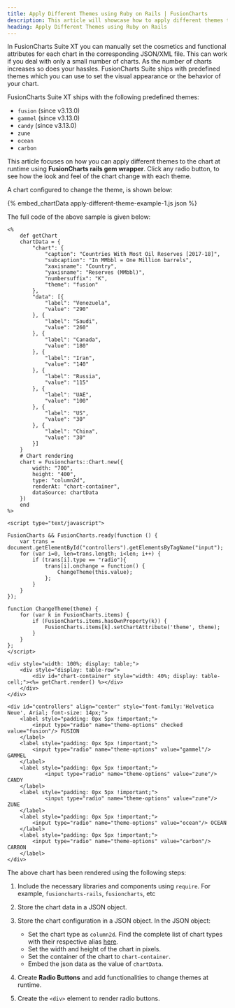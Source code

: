 ```yaml
---
title: Apply Different Themes using Ruby on Rails | FusionCharts
description: This article will showcase how to apply different themes to the chart at runtime.
heading: Apply Different Themes using Ruby on Rails
---
```


In FusionCharts Suite XT you can manually set the cosmetics and functional attributes for each chart in the corresponding JSON/XML file. This can work if you deal with only a small number of charts. As the number of charts increases so does your hassles. FusionCharts Suite ships with predefined themes which you can use to set the visual appearance or the behavior of your chart.

FusionCharts Suite XT ships with the following predefined themes:

* `fusion` (since v3.13.0)
* `gammel` (since v3.13.0)
* `candy` (since v3.13.0)
* `zune`
* `ocean`
* `carbon`

This article focuses on how you can apply different themes to the chart at runtime using **FusionCharts rails gem wrapper**. Click any radio button, to see how the look and feel of the chart change with each theme.

A chart configured to change the theme, is shown below:

{% embed_chartData apply-different-theme-example-1.js json %}

The full code of the above sample is given below:

```
<%
    def getChart
    chartData = {
        "chart": {
            "caption": "Countries With Most Oil Reserves [2017-18]",
            "subcaption": "In MMbbl = One Million barrels",
            "xaxisname": "Country",
            "yaxisname": "Reserves (MMbbl)",
            "numbersuffix": "K",
            "theme": "fusion"
        },
        "data": [{
            "label": "Venezuela",
            "value": "290"
        }, {
            "label": "Saudi",
            "value": "260"
        }, {
            "label": "Canada",
            "value": "180"
        }, {
            "label": "Iran",
            "value": "140"
        }, {
            "label": "Russia",
            "value": "115"
        }, {
            "label": "UAE",
            "value": "100"
        }, {
            "label": "US",
            "value": "30"
        }, {
            "label": "China",
            "value": "30"
        }]
    }
    # Chart rendering 
    chart = Fusioncharts::Chart.new({
        width: "700",
        height: "400",
        type: "column2d", 
        renderAt: "chart-container",
        dataSource: chartData
    })
    end
%>

<script type="text/javascript">
        
FusionCharts && FusionCharts.ready(function () {
    var trans = document.getElementById("controllers").getElementsByTagName("input");
    for (var i=0, len=trans.length; i<len; i++) {                
        if (trans[i].type == "radio"){
            trans[i].onchange = function() {
                ChangeTheme(this.value);
            };
        }
    }
});

function ChangeTheme(theme) {
    for (var k in FusionCharts.items) {
        if (FusionCharts.items.hasOwnProperty(k)) {
            FusionCharts.items[k].setChartAttribute('theme', theme);
        }
    }
};
</script>

<div style="width: 100%; display: table;">
    <div style="display: table-row">
        <div id="chart-container" style="width: 40%; display: table-cell;"><%= getChart.render() %></div>
    </div>
</div>

<div id="controllers" align="center" style="font-family:'Helvetica Neue', Arial; font-size: 14px;">
    <label style="padding: 0px 5px !important;">
        <input type="radio" name="theme-options" checked value="fusion"/> FUSION
    </label>
    <label style="padding: 0px 5px !important;">
        <input type="radio" name="theme-options" value="gammel"/> GAMMEL
    </label>
    <label style="padding: 0px 5px !important;">
            <input type="radio" name="theme-options" value="zune"/> CANDY
    </label>
    <label style="padding: 0px 5px !important;">
            <input type="radio" name="theme-options" value="zune"/> ZUNE
    </label>
    <label style="padding: 0px 5px !important;">
        <input type="radio" name="theme-options" value="ocean"/> OCEAN
    </label>
    <label style="padding: 0px 5px !important;">
        <input type="radio" name="theme-options" value="carbon"/> CARBON
    </label>        
</div>
```

The above chart has been rendered using the following steps:

1. Include the necessary libraries and components using `require`. For example, `fusioncharts-rails`, `fusioncharts`, etc

2. Store the chart data in a JSON object.

3. Store the chart configuration in a JSON object. In the JSON object:
    * Set the chart type as `column2d`. Find the complete list of chart types with their respective alias [here](https://www.fusioncharts.com/dev/chart-guide/list-of-charts).
    * Set the width and height of the chart in pixels. 
    * Set the container of the chart to `chart-container`.
    * Embed the json data as the value of `chartData`.

4. Create **Radio Buttons** and add functionalities to change themes at runtime.

5. Create the `<div>` element to render radio buttons.